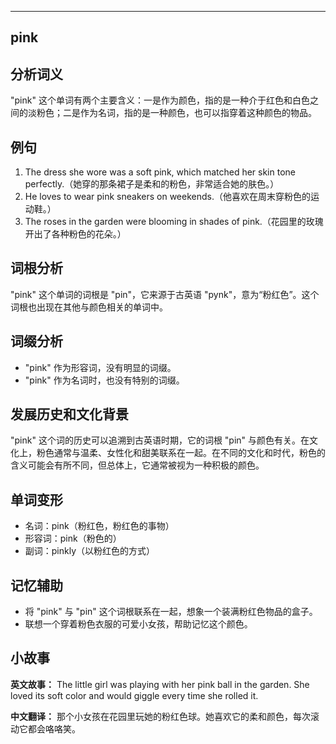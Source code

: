 
---------------
## pink
## 分析词义

"pink" 这个单词有两个主要含义：一是作为颜色，指的是一种介于红色和白色之间的淡粉色；二是作为名词，指的是一种颜色，也可以指穿着这种颜色的物品。

## 例句

1. The dress she wore was a soft pink, which matched her skin tone perfectly.（她穿的那条裙子是柔和的粉色，非常适合她的肤色。）
2. He loves to wear pink sneakers on weekends.（他喜欢在周末穿粉色的运动鞋。）
3. The roses in the garden were blooming in shades of pink.（花园里的玫瑰开出了各种粉色的花朵。）

## 词根分析

"pink" 这个单词的词根是 "pin"，它来源于古英语 "pynk"，意为“粉红色”。这个词根也出现在其他与颜色相关的单词中。

## 词缀分析

- "pink" 作为形容词，没有明显的词缀。
- "pink" 作为名词时，也没有特别的词缀。

## 发展历史和文化背景

"pink" 这个词的历史可以追溯到古英语时期，它的词根 "pin" 与颜色有关。在文化上，粉色通常与温柔、女性化和甜美联系在一起。在不同的文化和时代，粉色的含义可能会有所不同，但总体上，它通常被视为一种积极的颜色。

## 单词变形

- 名词：pink（粉红色，粉红色的事物）
- 形容词：pink（粉色的）
- 副词：pinkly（以粉红色的方式）

## 记忆辅助

- 将 "pink" 与 "pin" 这个词根联系在一起，想象一个装满粉红色物品的盒子。
- 联想一个穿着粉色衣服的可爱小女孩，帮助记忆这个颜色。

## 小故事

**英文故事：**
The little girl was playing with her pink ball in the garden. She loved its soft color and would giggle every time she rolled it.

**中文翻译：**
那个小女孩在花园里玩她的粉红色球。她喜欢它的柔和颜色，每次滚动它都会咯咯笑。

